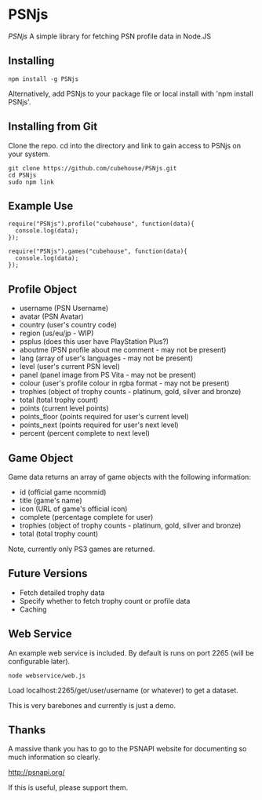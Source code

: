 # PSNjs

*PSNjs* A simple library for fetching PSN profile data in Node.JS

## Installing

    npm install -g PSNjs

Alternatively, add PSNjs to your package file or local install with 'npm install PSNjs'.

## Installing from Git

Clone the repo. cd into the directory and link to gain access to PSNjs on your system.

    git clone https://github.com/cubehouse/PSNjs.git
    cd PSNjs
    sudo npm link

## Example Use

    require("PSNjs").profile("cubehouse", function(data){
      console.log(data);
    });
    
    require("PSNjs").games("cubehouse", function(data){
      console.log(data);
    });

## Profile Object

- username (PSN Username)
- avatar (PSN Avatar)
- country (user's country code)
- region (us/eu/jp - WIP)
- psplus (does this user have PlayStation Plus?)
- aboutme (PSN profile about me comment - may not be present)
- lang (array of user's languages - may not be present)
- level (user's current PSN level)
- panel (panel image from PS Vita - may not be present)
- colour (user's profile colour in rgba format - may not be present)
- trophies (object of trophy counts - platinum, gold, silver and bronze)
- total (total trophy count)
- points (current level points)
- points_floor (points required for user's current level)
- points_next (points required for user's next level)
- percent (percent complete to next level)

## Game Object

Game data returns an array of game objects with the following information:

- id (official game ncommid)
- title (game's name)
- icon (URL of game's official icon)
- complete (percentage complete for user)
- trophies (object of trophy counts - platinum, gold, silver and bronze)
- total (total trophy count)

Note, currently only PS3 games are returned.

## Future Versions

- Fetch detailed trophy data
- Specify whether to fetch trophy count or profile data
- Caching

## Web Service

An example web service is included. By default is runs on port 2265 (will be configurable later).

    node webservice/web.js

Load localhost:2265/get/user/username (or whatever) to get a dataset.

This is very barebones and currently is just a demo.

## Thanks

A massive thank you has to go to the PSNAPI website for documenting so much information so clearly.

http://psnapi.org/

If this is useful, please support them.
